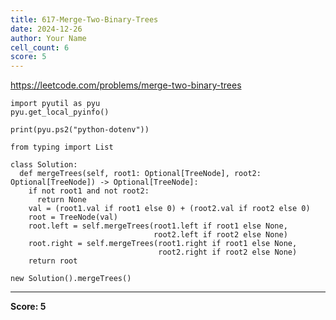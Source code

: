 ```yaml
---
title: 617-Merge-Two-Binary-Trees
date: 2024-12-26
author: Your Name
cell_count: 6
score: 5
---
```


https://leetcode.com/problems/merge-two-binary-trees


```
import pyutil as pyu
pyu.get_local_pyinfo()
```


```
print(pyu.ps2("python-dotenv"))
```


```
from typing import List
```


```
class Solution:
  def mergeTrees(self, root1: Optional[TreeNode], root2: Optional[TreeNode]) -> Optional[TreeNode]:
    if not root1 and not root2:
      return None
    val = (root1.val if root1 else 0) + (root2.val if root2 else 0)
    root = TreeNode(val)
    root.left = self.mergeTrees(root1.left if root1 else None,
                                root2.left if root2 else None)
    root.right = self.mergeTrees(root1.right if root1 else None,
                                 root2.right if root2 else None)
    return root
```


```
new Solution().mergeTrees()
```


---
**Score: 5**